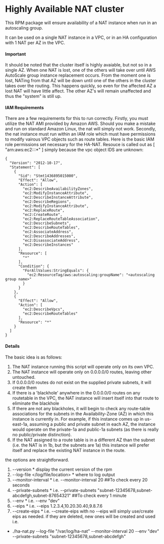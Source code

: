 # Highly Available NAT cluster

This RPM package will ensure availability of a NAT instance when run in an autoscaling group.

It can be used on a single NAT instance in a VPC, or in an HA configuration with 1 NAT per AZ in the VPC.

#### Important
It should be noted that the cluster itself is highly avaiable, but not so in a single AZ. When one
NAT is lost, one of the others will take over until AWS AutoScale group instance replacement occurs.
From the moment one is lost, NATing from that AZ will be down until one of the others in the cluster
takes over the routing. This happens quickly, so even for the affected AZ a lost NAT will have little
affect. The other AZ's will remain unaffected and thus the "system" is still up.

#### IAM Requirements
There are a few requirements for this to run correctly. Firstly, you must utilize the NAT AMI provided
by Amazon AWS. Should you make a mistake and run on standard Amazon Linux, the nat will simply not work.
Secondly, the nat instance must run within an IAM role which must have permissions to modify vairous VPC
objects such as route tables. Here is the basic IAM role permissions set necessary for the HA-NAT. Resouce
is called out as [ "arn:aws:ec2:::*" ] simply because the vpc object IDS are unknown:
```
{
  "Version": "2012-10-17",
  "Statement": [
    {
      "Sid": "Stmt1436895015000",
      "Effect": "Allow",
      "Action": [
        "ec2:DescribeAvailabilityZones",
        "ec2:ModifyInstanceAttribute",
        "ec2:DescribeInstanceAttribute",
        "ec2:DescribeRegions",
        "ec2:ModifyInstanceAttribute",
        "ec2:ReplaceRoute",
        "ec2:CreateRoute",
        "ec2:ReplaceRouteTableAssociation",
        "ec2:DescribeSubnets",
        "ec2:DescribeRouteTables",
        "ec2:AssociateAddress",
        "ec2:DescribeAddresses",
        "ec2:DisassociateAddress",
        "ec2:DescribeInstances"
      ],
      "Resource": [
        "*"
      ],
      "Condition": {
        "ForAllValues:StringEquals": {
          "ec2:ResourceTag/aws:autoscaling:groupName": "<autoscaling group name>"
        }
      }
    },
    {
      "Effect": "Allow",
      "Action": [
        "ec2:DescribeVpcs",
        "ec2:DescribeRouteTables"
      ],
      "Resource": "*"
    }
  ]
}
```

#### Details
The basic idea is as follows:
  1. The NAT instance running this script will operate only on its own VPC.
  1. The NAT instance will operate only on 0.0.0.0/0 routes, leaving other untouched.
  1. If 0.0.0.0/0 routes do not exist on the supplied private subnets, it will create them
  1. If there is a 'blackhole' anywhere in the 0.0.0.0/0 routes on any routetable in the VPC, 
     the NAT instance will insert itself into that route to eliminate the blackhole
  1. If there are not any blackholes, it will begin to check any route-table associations for
     the subnets in the Availability-Zone (AZ) in which this instance is currently in.
     For example, if this instance comes up in us-east-1a, assuming a public and private
     subnet in each AZ, the instance would operate on the private-1a and public-1a subnets (as
     there is really no public/private distinction).
  1. If the NAT assigned to a route table is in a different AZ than the subnet (i.e. the 
     NAT is in 1b, but the subnets are 1a) this instance will prefer itself and replace the
     existing NAT instance in the route.

the options are straightforward.
  1. --version
    * display the current version of the rpm
  1. --log-file </log/file/location>
    * where to log output
  1. --monitor-interval <how often to check the routes in seconds>
    * i.e. --monitor-interval 20 ##To check every 20 seconds
  1. --private-subnets <comma sperated list of private subnets in the vpc>
    * i.e. --private-subnets "subnet-12345678,subnet-abcdefgh,subnet-87654321" ##To check every 1 minute
  1. --env <environment>
    * i.e. --env "dev"
  1. --eips <CSV of EIPs to assign to the NATs>
    * i.e. --eips 1.2.3.4,10.20.30.40,9.8.7.6
  1. --create-eips <flag to indicate the nat is allowed to create eips if they are missing>
    * i.e. --create-eips with no --eips will simply use/create eips as needed. if they are deleted, new ones will be created and used
i.e.

  * ./ha-nat.py --log-file "/var/log/ha-nat" --monitor-interval 20 --env "dev" --private-subnets "subnet-12345678,subnet-abcdefgh"
